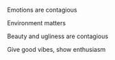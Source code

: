 ---
---

Emotions are contagious

Environment matters 

Beauty and ugliness are contagious 

Give good vibes, show enthusiasm 


